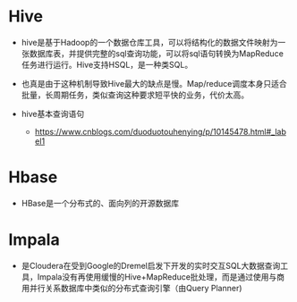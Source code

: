 # Hive

- hive是基于Hadoop的一个数据仓库工具，可以将结构化的数据文件映射为一张数据库表，并提供完整的sql查询功能，可以将sql语句转换为MapReduce任务进行运行。Hive支持HSQL，是一种类SQL。

- 也真是由于这种机制导致Hive最大的缺点是慢。Map/reduce调度本身只适合批量，长周期任务，类似查询这种要求短平快的业务，代价太高。

- hive基本查询语句

  - https://www.cnblogs.com/duoduotouhenying/p/10145478.html#_label1

  


# Hbase

- HBase是一个分布式的、面向列的开源数据库

  

# Impala

- 是Cloudera在受到Google的Dremel启发下开发的实时交互SQL大数据查询工具，Impala没有再使用缓慢的Hive+MapReduce批处理，而是通过使用与商用并行关系数据库中类似的分布式查询引擎（由Query Planner)